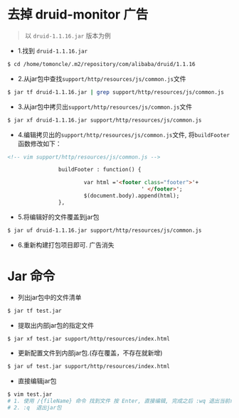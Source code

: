 # 去掉 druid-monitor 广告

> 以 `druid-1.1.16.jar` 版本为例

* 1.找到 `druid-1.1.16.jar`
```bash
$ cd /home/tomoncle/.m2/repository/com/alibaba/druid/1.1.16
```

* 2.从jar包中查找`support/http/resources/js/common.js`文件
```bash
$ jar tf druid-1.1.16.jar | grep support/http/resources/js/common.js
```

* 3.从jar包中拷贝出`support/http/resources/js/common.js`文件
```bash
$ jar xf druid-1.1.16.jar support/http/resources/js/common.js
```

* 4.编辑拷贝出的`support/http/resources/js/common.js`文件, 将`buildFooter`函数修改如下：
```html
<!-- vim support/http/resources/js/common.js -->

                buildFooter : function() {

                        var html ='<footer class="footer">'+
                                          ' </footer>';
                        $(document.body).append(html);
                },

```

* 5.将编辑好的文件覆盖到jar包
```bash
$ jar uf druid-1.1.16.jar support/http/resources/js/common.js
```

* 6.重新构建打包项目即可. 广告消失


# Jar 命令

* 列出jar包中的文件清单
```bash
$ jar tf test.jar
```

* 提取出内部jar包的指定文件
```bash
$ jar xf test.jar support/http/resources/index.html
```

* 更新配置文件到内部jar包.(存在覆盖，不存在就新增)
```bash
$ jar uf test.jar support/http/resources/index.html
```

* 直接编辑jar包
```bash
$ vim test.jar
# 1. 使用 /{fileName} 命令 找到文件 按 Enter, 直接编辑, 完成之后 :wq 退出当前编辑的文件
# 2. :q  退出jar包
```